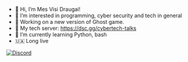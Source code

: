 - 👋 Hi, I’m Mes Visi Draugai!
- 👀 I’m interested in programming, cyber security and tech in general
- 💼 Working on a new version of Ghost game.
- 💬 My tech server: https://dsc.gg/cybertech-talks
- 🌱 I’m currently learning Python, bash
- 🇺🇦 Long live 

<a href="https://discord.com/users/<1006635811627876404>">
<img src="https://discord.c99.nl/widget/theme-2/1006635811627876404.png" alt="Discord"/>
</a>
